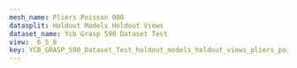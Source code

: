 ```yaml
---
mesh_name: Pliers Poisson 000
datasplit: Holdout Models Holdout Views
dataset_name: Ycb Grasp 590 Dataset Test
view: _6_5_8
key: YCB_GRASP_590_Dataset_Test_holdout_models_holdout_views_pliers_poisson_000__6_5_8
---
```

